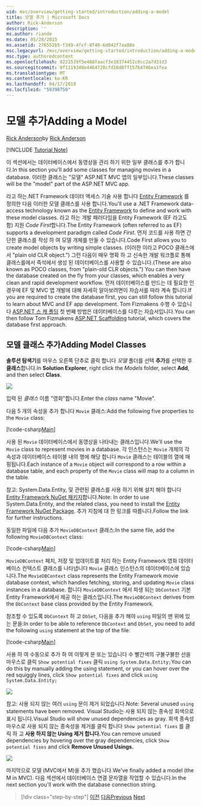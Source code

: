```yaml
---
uid: mvc/overview/getting-started/introduction/adding-a-model
title: 모델 추가 | Microsoft Docs
author: Rick-Anderson
description: ''
ms.author: riande
ms.date: 05/28/2015
ms.assetid: 276552b5-f349-4fcf-8f40-6d042f7aa88e
msc.legacyurl: /mvc/overview/getting-started/introduction/adding-a-model
msc.type: authoredcontent
ms.openlocfilehash: 0221539f5e468faacf3e38374452c0cc2a7d31d3
ms.sourcegitcommit: 0f1119340e4464720cfd16d0ff15764746ea1fea
ms.translationtype: MT
ms.contentlocale: ko-KR
ms.lasthandoff: 04/17/2019
ms.locfileid: "59398750"
---
```

# <a name="adding-a-model"></a><span data-ttu-id="5d38b-102">모델 추가</span><span class="sxs-lookup"><span data-stu-id="5d38b-102">Adding a Model</span></span>

<span data-ttu-id="5d38b-103">[Rick Anderson]((https://twitter.com/RickAndMSFT))</span><span class="sxs-lookup"><span data-stu-id="5d38b-103">by [Rick Anderson]((https://twitter.com/RickAndMSFT))</span></span>

[!INCLUDE [Tutorial Note](sample/code-location.md)]

<span data-ttu-id="5d38b-104">이 섹션에서는 데이터베이스에서 동영상을 관리 하기 위한 일부 클래스를 추가 합니다.</span><span class="sxs-lookup"><span data-stu-id="5d38b-104">In this section you'll add some classes for managing movies in a database.</span></span> <span data-ttu-id="5d38b-105">이러한 클래스는 &quot;모델&quot; ASP.NET MVC 앱의 일부입니다.</span><span class="sxs-lookup"><span data-stu-id="5d38b-105">These classes will be the &quot;model&quot; part of the ASP.NET MVC app.</span></span>

<span data-ttu-id="5d38b-106">라고 하는.NET Framework 데이터 액세스 기술 사용 합니다 [Entity Framework](https://docs.microsoft.com/ef/) 를 정의한 다음 이러한 모델 클래스를 사용 합니다.</span><span class="sxs-lookup"><span data-stu-id="5d38b-106">You'll use a .NET Framework data-access technology known as the [Entity Framework](https://docs.microsoft.com/ef/) to define and work with these model classes.</span></span> <span data-ttu-id="5d38b-107">라고 하는 개발 패러다임을 Entity Framework (EF 라고도 함) 지원 *Code First*합니다.</span><span class="sxs-lookup"><span data-stu-id="5d38b-107">The Entity Framework (often referred to as EF) supports a development paradigm called *Code First*.</span></span> <span data-ttu-id="5d38b-108">먼저 코드를 사용 하면 간단한 클래스를 작성 하 여 모델 개체를 만들 수 있습니다.</span><span class="sxs-lookup"><span data-stu-id="5d38b-108">Code First allows you to create model objects by writing simple classes.</span></span> <span data-ttu-id="5d38b-109">(이러한 이라고 POCO 클래스에서 &quot;plain old CLR object.&quot;) 그런 다음이 매우 명확 하 고 신속한 개발 워크플로 통해 클래스를에서 즉석에서 생성 된 데이터베이스를 사용할 수 있습니다.</span><span class="sxs-lookup"><span data-stu-id="5d38b-109">(These are also known as POCO classes, from &quot;plain-old CLR objects.&quot;) You can then have the database created on the fly from your classes, which enables a very clean and rapid development workflow.</span></span> <span data-ttu-id="5d38b-110">먼저 데이터베이스를 만드는 데 필요한 인 경우에 EF 및 MVC 앱 개발에 대해 자세히 알아보려면이 자습서를 따라 계속 합니다.</span><span class="sxs-lookup"><span data-stu-id="5d38b-110">If you are required to create the database first, you can still follow this tutorial to learn about MVC and EF app development.</span></span> <span data-ttu-id="5d38b-111">Tom Fizmakens 수행 수 있습니다 [ASP.NET 스 캐 폴딩](xref:visual-studio/overview/2013/aspnet-scaffolding-overview) 첫 번째 방법은 데이터베이스를 다루는 자습서입니다.</span><span class="sxs-lookup"><span data-stu-id="5d38b-111">You can then follow Tom Fizmakens [ASP.NET Scaffolding](xref:visual-studio/overview/2013/aspnet-scaffolding-overview) tutorial, which covers the database first approach.</span></span>

## <a name="adding-model-classes"></a><span data-ttu-id="5d38b-112">모델 클래스 추가</span><span class="sxs-lookup"><span data-stu-id="5d38b-112">Adding Model Classes</span></span>

<span data-ttu-id="5d38b-113">**솔루션 탐색기**를 마우스 오른쪽 단추로 클릭 합니다 *모델* 폴더를 선택 **추가**를 선택한 후 **클래스**합니다.</span><span class="sxs-lookup"><span data-stu-id="5d38b-113">In **Solution Explorer**, right click the *Models* folder, select **Add**, and then select **Class**.</span></span>

![](adding-a-model/_static/image1.png)

<span data-ttu-id="5d38b-114">입력 된 *클래스* 이름 &quot;영화&quot;합니다.</span><span class="sxs-lookup"><span data-stu-id="5d38b-114">Enter the *class* name &quot;Movie&quot;.</span></span>

<span data-ttu-id="5d38b-115">다음 5 개의 속성을 추가 합니다 `Movie` 클래스:</span><span class="sxs-lookup"><span data-stu-id="5d38b-115">Add the following five properties to the `Movie` class:</span></span>

[!code-csharp[Main](adding-a-model/samples/sample1.cs)]

<span data-ttu-id="5d38b-116">사용 된 `Movie` 데이터베이스에서 동영상을 나타내는 클래스입니다.</span><span class="sxs-lookup"><span data-stu-id="5d38b-116">We'll use the `Movie` class to represent movies in a database.</span></span> <span data-ttu-id="5d38b-117">각 인스턴스는 `Movie` 개체의 각 속성과 데이터베이스 테이블 내의 행에 해당 합니다 `Movie` 클래스는 테이블의 열에 매핑됩니다.</span><span class="sxs-lookup"><span data-stu-id="5d38b-117">Each instance of a `Movie` object will correspond to a row within a database table, and each property of the `Movie` class will map to a column in the table.</span></span>

<span data-ttu-id="5d38b-118">참고: System.Data.Entity, 및 관련된 클래스를 사용 하기 위해 설치 해야 합니다 [Entity Framework NuGet 패키지](https://www.nuget.org/packages/EntityFramework/)합니다.</span><span class="sxs-lookup"><span data-stu-id="5d38b-118">Note: In order to use System.Data.Entity, and the related class, you need to install the [Entity Framework NuGet Package](https://www.nuget.org/packages/EntityFramework/).</span></span> <span data-ttu-id="5d38b-119">추가 지침에 대 한 링크를 따릅니다.</span><span class="sxs-lookup"><span data-stu-id="5d38b-119">Follow the link for further instructions.</span></span>

<span data-ttu-id="5d38b-120">동일한 파일에 다음 추가 `MovieDBContext` 클래스:</span><span class="sxs-lookup"><span data-stu-id="5d38b-120">In the same file, add the following `MovieDBContext` class:</span></span>

[!code-csharp[Main](adding-a-model/samples/sample2.cs?highlight=2,15-18)]

<span data-ttu-id="5d38b-121">`MovieDBContext` 페치, 저장 및 업데이트를 처리 하는 Entity Framework 영화 데이터베이스 컨텍스트 클래스를 나타냅니다 `Movie` 클래스 인스턴스의 데이터베이스에 있습니다.</span><span class="sxs-lookup"><span data-stu-id="5d38b-121">The `MovieDBContext` class represents the Entity Framework movie database context, which handles fetching, storing, and updating `Movie` class instances in a database.</span></span> <span data-ttu-id="5d38b-122">합니다 `MovieDBContext` 에서 파생 되는 `DbContext` 기본 Entity Framework에서 제공 하는 클래스입니다.</span><span class="sxs-lookup"><span data-stu-id="5d38b-122">The `MovieDBContext` derives from the `DbContext` base class provided by the Entity Framework.</span></span>

<span data-ttu-id="5d38b-123">참조할 수 있도록 `DbContext` 하 고 `DbSet`, 다음을 추가 해야 `using` 파일의 맨 위에 있는 문을:</span><span class="sxs-lookup"><span data-stu-id="5d38b-123">In order to be able to reference `DbContext` and `DbSet`, you need to add the following `using` statement at the top of the file:</span></span>

[!code-csharp[Main](adding-a-model/samples/sample3.cs)]

<span data-ttu-id="5d38b-124">사용 하 여 수동으로 추가 하 여 이렇게 문 또는 있습니다 수 빨간색의 구불구불한 선을 마우스로 클릭 `Show potential fixes` 클릭 `using System.Data.Entity;`</span><span class="sxs-lookup"><span data-stu-id="5d38b-124">You can do this by manually adding the using statement, or you can hover over the red squiggly lines, click `Show potential fixes` and click `using System.Data.Entity;`</span></span>

![](adding-a-model/_static/image2.png)

<span data-ttu-id="5d38b-125">참고: 사용 되지 않는 여러 `using` 문이 제거 되었습니다.</span><span class="sxs-lookup"><span data-stu-id="5d38b-125">Note: Several unused `using` statements have been removed.</span></span> <span data-ttu-id="5d38b-126">Visual Studio는 사용 되지 않는 종속성 회색으로 표시 됩니다.</span><span class="sxs-lookup"><span data-stu-id="5d38b-126">Visual Studio will show unused dependencies as gray.</span></span> <span data-ttu-id="5d38b-127">회색 종속성 마우스로 사용 되지 않는 종속성을 제거를 클릭 합니다 `Show potential fixes` 를 클릭 하 고 **사용 하지 않는 Using 제거 합니다.**</span><span class="sxs-lookup"><span data-stu-id="5d38b-127">You can remove unused dependencies by hovering over the gray dependencies, click `Show potential fixes` and click **Remove Unused Usings.**</span></span>

![](adding-a-model/_static/image3.png)

<span data-ttu-id="5d38b-128">마지막으로 모델 (MVC에서 M)을 추가 했습니다.</span><span class="sxs-lookup"><span data-stu-id="5d38b-128">We've finally added a model (the M in MVC).</span></span> <span data-ttu-id="5d38b-129">다음 섹션에서 데이터베이스 연결 문자열을 작업할 수 있습니다.</span><span class="sxs-lookup"><span data-stu-id="5d38b-129">In the next section you'll work with the database connection string.</span></span>

> [!div class="step-by-step"]
> <span data-ttu-id="5d38b-130">[이전](adding-a-view.md)
> [다음](creating-a-connection-string.md)</span><span class="sxs-lookup"><span data-stu-id="5d38b-130">[Previous](adding-a-view.md)
[Next](creating-a-connection-string.md)</span></span>
